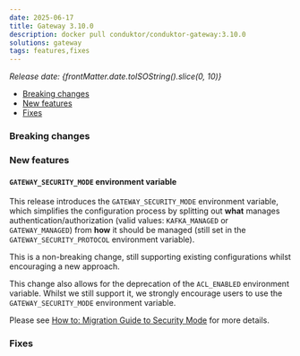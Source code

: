```yaml
---
date: 2025-06-17
title: Gateway 3.10.0
description: docker pull conduktor/conduktor-gateway:3.10.0
solutions: gateway
tags: features,fixes
---
```


*Release date: {frontMatter.date.toISOString().slice(0, 10)}*

- [Breaking changes](#breaking-changes)
- [New features](#new-features)
- [Fixes](#fixes)

### Breaking changes

### New features

#### `GATEWAY_SECURITY_MODE` environment variable

This release introduces the `GATEWAY_SECURITY_MODE` environment variable,
which simplifies the configuration process by splitting out **what** manages authentication/authorization (valid values: `KAFKA_MANAGED` or `GATEWAY_MANAGED`) from **how** it should be managed (still set in the `GATEWAY_SECURITY_PROTOCOL` environment variable).

This is a non-breaking change, still supporting existing configurations whilst encouraging a new approach.

This change also allows for the deprecation of the `ACL_ENABLED` environment variable. Whilst we still support it, we strongly encourage users to use the `GATEWAY_SECURITY_MODE` environment variable.

Please see [How to: Migration Guide to Security Mode](../../../docs/gateway/how-to/migration-guide-to-security-mode.md) for more details.

### Fixes
